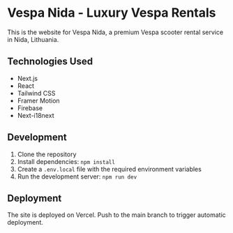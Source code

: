 # Vespa Nida - Luxury Vespa Rentals

This is the website for Vespa Nida, a premium Vespa scooter rental service in Nida, Lithuania.

## Technologies Used

- Next.js
- React
- Tailwind CSS
- Framer Motion
- Firebase
- Next-i18next

## Development

1. Clone the repository
2. Install dependencies: `npm install`
3. Create a `.env.local` file with the required environment variables
4. Run the development server: `npm run dev`

## Deployment

The site is deployed on Vercel. Push to the main branch to trigger automatic deployment.
